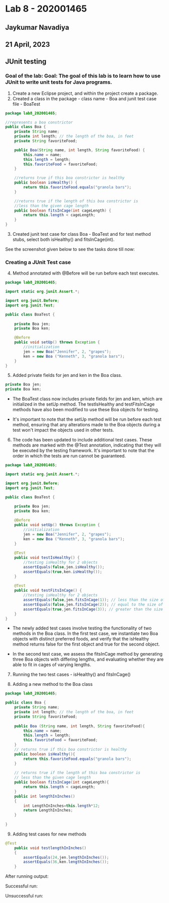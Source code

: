 # Lab 8 - 202001465

## Jaykumar Navadiya
## 21 April, 2023
## JUnit testing

### Goal of the lab: Goal: The goal of this lab is to learn how to use JUnit to write unit tests for Java programs.


1. Create a new Eclipse project, and within the project create a package.
2. Created a class in the package - class name - Boa and junit test case file - BoaTest

```java
package lab8_202001465;

//represents a boa constrictor
public class Boa {
	private String name;
	private int length; // the length of the boa, in feet
	private String favoriteFood;

	public Boa(String name, int length, String favoriteFood) {
		this.name = name;
		this.length = length;
		this.favoriteFood = favoriteFood;
	}

	//returns true if this boa constrictor is healthy
	public boolean isHealthy() {
		return this.favoriteFood.equals("granola bars");
	}

	//returns true if the length of this boa constrictor is
	//less than the given cage length
	public boolean fitsInCage(int cageLength) {
		return this.length < cageLength;
	}
}
```

3. Created junit test case for class Boa - BoaTest and for test method stubs, select both isHealthy() and fitsInCage(int).

See the screenshot given below to see the tasks done till now:

<Screenshot>

### Creating a JUnit Test case 

<screenshot>

4. Method annotated with @Before will be run before each test executes.

```java
package lab8_202001465;

import static org.junit.Assert.*;

import org.junit.Before;
import org.junit.Test;

public class BoaTest {
	
	private Boa jen;
	private Boa ken;

	@Before
	public void setUp() throws Exception {
		//initialization
		jen = new Boa("Jennifer", 2, "grapes");
		ken = new Boa ("Kenneth", 3, "granola bars");
	}
}
```

5. Added private fields for jen and ken in the Boa class.

```java
private Boa jen;
private Boa ken;
```

- The BoaTest class now includes private fields for jen and ken, which are initialized in the setUp method. The testIsHealthy and testFitsInCage methods have also been modified to use these Boa objects for testing.

- It's important to note that the setUp method will be run before each test method, ensuring that any alterations made to the Boa objects during a test won't impact the objects used in other tests.

6. The code has been updated to include additional test cases. These methods are marked with the @Test annotation, indicating that they will be executed by the testing framework. It's important to note that the order in which the tests are run cannot be guaranteed.

```java
package lab8_202001465;

import static org.junit.Assert.*;

import org.junit.Before;
import org.junit.Test;

public class BoaTest {
	
	private Boa jen;
	private Boa ken;

	@Before
	public void setUp() throws Exception {
		//initialization
		jen = new Boa("Jennifer", 2, "grapes");
		ken = new Boa ("Kenneth", 3, "granola bars");
	}
	
	@Test 
	public void testIsHealthy() {
		//testing isHealthy for 2 objects
		assertEquals(false,jen.isHealthy());
		assertEquals(true,ken.isHealthy());
	}
	
	@Test 
	public void testFitsInCage() {
		//testing isHealthy for 2 objects		
		assertEquals(false,jen.fitsInCage(1)); // less than the size of cage
		assertEquals(false,jen.fitsInCage(2)); // equal to the size of cage		
		assertEquals(true,jen.fitsInCage(3)); // greater than the size of cage
	}
}
```

- The newly added test cases involve testing the functionality of two methods in the Boa class. In the first test case, we instantiate two Boa objects with distinct preferred foods, and verify that the isHealthy method returns false for the first object and true for the second object.

- In the second test case, we assess the fitsInCage method by generating three Boa objects with differing lengths, and evaluating whether they are able to fit in cages of varying lengths.

7. Running the two test cases - isHealthy() and fitsInCage()

<screenshot>

8. Adding a new method to the Boa class

```java
package lab8_202001465;

public class Boa {
	private String name;
	private int length; // the length of the boa, in feet
	private String favoriteFood;
	
	public Boa (String name, int length, String favoriteFood){
		this.name = name;
		this.length = length;
		this.favoriteFood = favoriteFood;
	}
	// returns true if this boa constrictor is healthy
	public boolean isHealthy(){
		return this.favoriteFood.equals("granola bars");
	}
	
	// returns true if the length of this boa constrictor is
	// less than the given cage length
	public boolean fitsInCage(int cageLength){
		return this.length < cageLength;
	}
	public int lengthInInches()
	{
		int LengthInInches=this.length*12;
		return LengthInInches;
	}
	
}
```

9. Adding test cases for new methods
```java
@Test
	public void testlengthInInches()
	{
		assertEquals(24,jen.lengthInInches());
		assertEquals(36,ken.lengthInInches());
	}
```

After running output:

Successful run:

<screenshot>

Unsuccessful run:

<screenshot>






